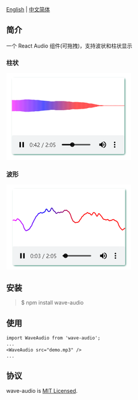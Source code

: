 [English](./README.md) | [中文简体](./README-zh.md)

## 简介

一个 React Audio 组件(可拖拽)，支持波状和柱状显示

### 柱状

![image](./image/bar.png)

### 波形

![image](./image/wave.png)

## 安装

> \$ npm install wave-audio

## 使用

```
import WaveAudio from 'wave-audio';
...
<WaveAudio src="demo.mp3" />
...
```

## 协议
wave-audio is [MIT Licensed](./LICENSE).
